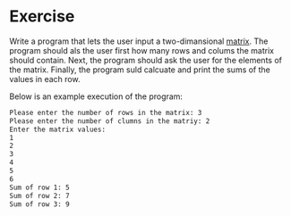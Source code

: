 # Exercise

Write a program that lets the user input a two-dimansional
[matrix](<https://en.wikipedia.org/wiki/Matrix_(mathematics)>).
The program should als the user first how many rows and colums the
matrix should contain. Next, the program should ask the user for
the elements of the matrix. Finally, the program suld calcuate and
print the sums of the values in each row.

Below is an example execution of the program:

```zsh
Please enter the number of rows in the matrix: 3
Please enter the number of clumns in the matriy: 2
Enter the matrix values:
1
2
3
4
5
6
Sum of row 1: 5
Sum of row 2: 7
Sum of row 3: 9
```
